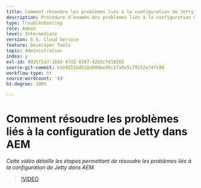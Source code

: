 ```yaml
---
title: Comment résoudre les problèmes liés à la configuration de Jetty dans AEM
description: Procédure d’examen des problèmes liés à la configuration de Jetty.
type: Troubleshooting
role: Admin
level: Intermediate
version: 6.5, Cloud Service
feature: Developer Tools
topic: Administration
index: y
exl-id: 9025f5a7-1602-47d2-8287-42b5cfd18265
source-git-commit: b3e9251bdb18a008be95c1fa9e5c79252a74fc98
workflow-type: ht
source-wordcount: '43'
ht-degree: 100%

---
```


# Comment résoudre les problèmes liés à la configuration de Jetty dans AEM

*Cette vidéo détaille les étapes permettant de résoudre les problèmes liés à la configuration de Jetty dans AEM.*

>[!VIDEO](https://video.tv.adobe.com/v/335470?quality=12&learn=on)
